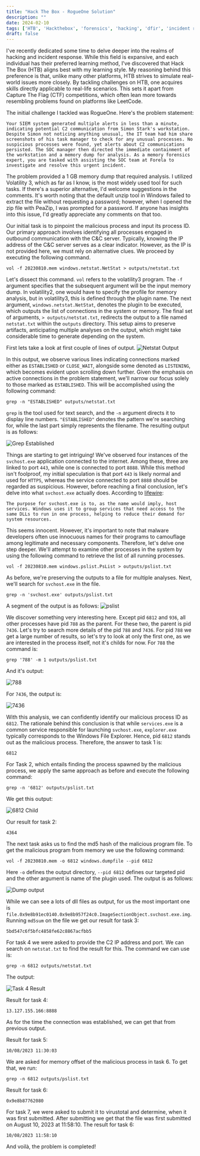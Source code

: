 ```yaml
---
title: "Hack The Box - RogueOne Solution"
description: ""
date: 2024-02-10
tags: ['HTB', 'Hackthebox', 'forensics', 'hacking', 'dfir', 'incident response', 'memory forensics', 'volatility3', 'malware']
draft: false
---
```


I've recently dedicated some time to delve deeper into the realms of hacking and incident response. While this field is expansive, and each individual has their preferred learning method, I've discovered that Hack The Box (HTB) aligns best with my learning style. My reasoning behind this preference is that, unlike many other platforms, HTB strives to simulate real-world issues more closely. By tackling challenges on HTB, one acquires skills directly applicable to real-life scenarios. This sets it apart from Capture The Flag (CTF) competitions, which often lean more towards resembling problems found on platforms like LeetCode.

The initial challenge I tackled was RogueOne. Here's the problem statement:

`Your SIEM system generated multiple alerts in less than a minute, indicating potential C2 communication from Simon Stark's workstation. Despite Simon not noticing anything unusual, the IT team had him share screenshots of his task manager to check for any unusual processes. No suspicious processes were found, yet alerts about C2 communications persisted. The SOC manager then directed the immediate containment of the workstation and a memory dump for analysis. As a memory forensics expert, you are tasked with assisting the SOC team at Forela to investigate and resolve this urgent incident.`

The problem provided a 1 GB memory dump that required analysis. I utilized Volatility 3, which as far as I know, is the most widely used tool for such tasks. If there's a superior alternative, I'd welcome suggestions in the comments. It's worth noting that the default unzip tool in Windows failed to extract the file without requesting a password; however, when I opened the zip file with PeaZip, I was prompted for a password. If anyone has insights into this issue, I'd greatly appreciate any comments on that too.

Our initial task is to pinpoint the malicious process and input its process ID. Our primary approach involves identifying all processes engaged in outbound communication with the C&C server. Typically, knowing the IP address of the C&C server serves as a clear indicator. However, as the IP is not provided here, we must rely on alternative clues. We proceed by executing the following command.

`vol -f 20230810.mem windows.netstat.NetStat > outputs/netstat.txt`

Let's dissect this command. `vol` refers to the volatility3 program. The `-f` argument specifies that the subsequent argument will be the input memory dump. In volatility2, one would have to specify the profile for memory analysis, but in volatility3, this is defined through the plugin name. The next argument, `windows.netstat.NetStat`, denotes the plugin to be executed, which outputs the list of connections in the system or memory. The final set of arguments, `> outputs/netstat.txt`, redirects the output to a file named `netstat.txt` within the `outputs` directory. This setup aims to preserve artifacts, anticipating multiple analyses on the output, which might take considerable time to generate depending on the system.

First lets take a look at first couple of lines of output.
![Netstat Output](/images/Netstat.jpg)

In this output, we observe various lines indicating connections marked either as `ESTABLISHED` or `CLOSE_WAIT`, alongside some denoted as `LISTENING`, which becomes evident upon scrolling down further.
Given the emphasis on active connections in the problem statement, we'll narrow our focus solely to those marked as `ESTABLISHED`. This will be accomplished using the following command:

`grep -n "ESTABLISHED" outputs/netstat.txt`

`grep` is the tool used for text search, and the `-n` argument directs it to display line numbers. `"ESTABLISHED"` denotes the pattern we're searching for, while the last part simply represents the filename. The resulting output is as follows:

![Grep Established](/images/grep_established.jpg)

Things are starting to get intriguing! We've observed four instances of the `svchost.exe` application connected to the internet. Among these, three are linked to port `443`, while one is connected to port `8888`. While this method isn't foolproof, my initial speculation is that port `443` is likely normal and used for `HTTPS`, whereas the service connected to port `8888` should be regarded as suspicious. However, before reaching a final conclusion, let's delve into what `svchost.exe` actually does. According to [lifewire](https://www.lifewire.com/scvhost-exe-4174462):

`The purpose for svchost.exe is to, as the name would imply, host services. Windows uses it to group services that need access to the same DLLs to run in one process, helping to reduce their demand for system resources.`

This seems innocent. However, it's important to note that malware developers often use innocuous names for their programs to camouflage among legitimate and necessary components. Therefore, let's delve one step deeper. We'll attempt to examine other processes in the system by using the following command to retrieve the list of all running processes.

`vol -f 20230810.mem windows.pslist.PsList > outputs/pslist.txt`

As before, we're preserving the outputs to a file for multiple analyses. Next, we'll search for `svchost.exe` in the file.

`grep -n 'svchost.exe' outputs/pslist.txt`

A segment of the output is as follows:
![pslist](/images/pslist.jpg)

We discover something very interesting here. Except pid `6812` and `936`, all other processes have pid `788` as the parent. For these two, the parent is pid `7436`. Let's try to search more details of the pid `788` and `7436`. For pid `788` we get a large number of results, so let's try to look at only the first one, as we are interested in the process itself, not it's childs for now. For `788` the command is:

`grep '788' -m 1 outputs/pslist.txt`

And it's output:

![788](/images/788.jpg)

For `7436`, the output is:

![7436](/images/7436.jpg)

With this analysis, we can confidently identify our malicious process ID as `6812`. The rationale behind this conclusion is that while `services.exe` is a common service responsible for launching `svchost.exe`, `explorer.exe` typically corresponds to the Windows File Explorer. Hence, pid `6812` stands out as the malicious process. Therefore, the answer to task 1 is:

`6812`

For Task 2, which entails finding the process spawned by the malicious process, we apply the same approach as before and execute the following command:

`grep -n '6812' outputs/pslist.txt`

We get this output:

![6812 Child](/images/6812.jpg)

Our result for task 2:

`4364`

The next task asks us to find the md5 hash of the malicious program file. To get the malicious program from memory we use the following command:

`vol -f 20230810.mem -o 6812 windows.dumpfile --pid 6812`

Here `-o` defines the output directory, `--pid 6812` defines our targeted pid and the other argument is name of the plugin used. The output is as follows:

![Dump output](/images/6812_dump.jpg)

While we can see a lots of dll files as output, for us the most important one is `file.0x9e8b91ec0140.0x9e8b957f24c0.ImageSectionObject.svchost.exe.img`. Running `md5sum` on the file we get our result for task 3:

`5bd547c6f5bfc4858fe62c8867acfbb5`

For task 4 we were asked to provide the C2 IP address and port. We can search on `netstat.txt` to find the result for this. The command we can use is:

`grep -n 6812 outputs/netstat.txt`

The output:

![Task 4 Result](/images/task_4.jpg)

Result for task 4:

`13.127.155.166:8888`

As for the time the connection was established, we can get that from previous output.

Result for task 5:

`10/08/2023 11:30:03`

We are asked for memory offset of the malicious process in task 6. To get that, we run:

`grep -n 6812 outputs/pslist.txt`

Result for task 6:

`0x9e8b87762080`

For task 7, we were asked to submit it to virustotal and determine, when it was first submitted. After submitting we get that the file was first submitted on August 10, 2023 at 11:58:10. The result for task 6:

`10/08/2023 11:58:10`

And voilà, the problem is completed! 